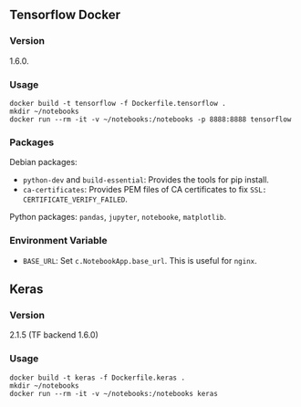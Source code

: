 ## Tensorflow Docker

### Version

1.6.0.

### Usage

    docker build -t tensorflow -f Dockerfile.tensorflow .
    mkdir ~/notebooks
    docker run --rm -it -v ~/notebooks:/notebooks -p 8888:8888 tensorflow

### Packages

Debian packages:

- `python-dev` and `build-essential`: Provides the tools for pip install.
- `ca-certificates`: Provides PEM files of CA certificates to fix
  `SSL: CERTIFICATE_VERIFY_FAILED`.

Python packages: `pandas`, `jupyter`, `notebooke`, `matplotlib`.

### Environment Variable

- `BASE_URL`: Set `c.NotebookApp.base_url`. This is useful for `nginx`.

## Keras

### Version

2.1.5 (TF backend 1.6.0)

### Usage

    docker build -t keras -f Dockerfile.keras .
    mkdir ~/notebooks
    docker run --rm -it -v ~/notebooks:/notebooks keras


